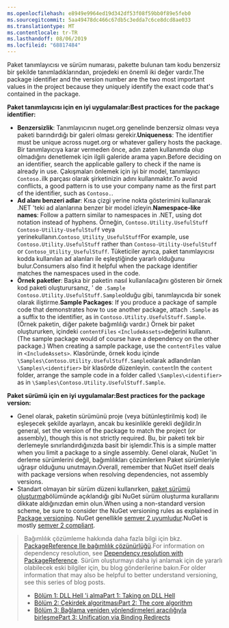```yaml
---
ms.openlocfilehash: e8949e9964ed19d342df53f08f59bb0f89e5feb0
ms.sourcegitcommit: 5aa49478dc466c67db5c3edda7c6ce8dcd8ae033
ms.translationtype: MT
ms.contentlocale: tr-TR
ms.lasthandoff: 08/06/2019
ms.locfileid: "68817484"
---
```

<span data-ttu-id="da58a-101">Paket tanımlayıcısı ve sürüm numarası, pakette bulunan tam kodu benzersiz bir şekilde tanımladıklarından, projedeki en önemli iki değer vardır.</span><span class="sxs-lookup"><span data-stu-id="da58a-101">The package identifier and the version number are the two most important values in the project because they uniquely identify the exact code that's contained in the package.</span></span>

<span data-ttu-id="da58a-102">**Paket tanımlayıcısı için en iyi uygulamalar:**</span><span class="sxs-lookup"><span data-stu-id="da58a-102">**Best practices for the package identifier:**</span></span>

- <span data-ttu-id="da58a-103">**Benzersizlik**: Tanımlayıcının nuget.org genelinde benzersiz olması veya paketi barındırdığı bir galeri olması gerekir.</span><span class="sxs-lookup"><span data-stu-id="da58a-103">**Uniqueness**: The identifier must be unique across nuget.org or whatever gallery hosts the package.</span></span> <span data-ttu-id="da58a-104">Bir tanımlayıcıya karar vermeden önce, adın zaten kullanımda olup olmadığını denetlemek için ilgili galeride arama yapın.</span><span class="sxs-lookup"><span data-stu-id="da58a-104">Before deciding on an identifier, search the applicable gallery to check if the name is already in use.</span></span> <span data-ttu-id="da58a-105">Çakışmaları önlemek için iyi bir model, tanımlayıcı `Contoso.`ilk parçası olarak şirketinizin adını kullanmaktır.</span><span class="sxs-lookup"><span data-stu-id="da58a-105">To avoid conflicts, a good pattern is to use your company name as the first part of the identifier, such as `Contoso.`.</span></span>
- <span data-ttu-id="da58a-106">**Ad alanı benzeri adlar**: Kısa çizgi yerine nokta gösterimini kullanarak .NET 'teki ad alanlarına benzer bir model izleyin.</span><span class="sxs-lookup"><span data-stu-id="da58a-106">**Namespace-like names**: Follow a pattern similar to namespaces in .NET, using dot notation instead of hyphens.</span></span> <span data-ttu-id="da58a-107">Örneğin, `Contoso.Utility.UsefulStuff` `Contoso-Utility-UsefulStuff` veya yerinekullanın.`Contoso_Utility_UsefulStuff`</span><span class="sxs-lookup"><span data-stu-id="da58a-107">For example, use `Contoso.Utility.UsefulStuff` rather than `Contoso-Utility-UsefulStuff` or `Contoso_Utility_UsefulStuff`.</span></span> <span data-ttu-id="da58a-108">Tüketiciler ayrıca, paket tanımlayıcısı kodda kullanılan ad alanları ile eşleştiğinde yararlı olduğunu bulur.</span><span class="sxs-lookup"><span data-stu-id="da58a-108">Consumers also find it helpful when the package identifier matches the namespaces used in the code.</span></span>
- <span data-ttu-id="da58a-109">**Örnek paketler**: Başka bir paketin nasıl kullanılacağını gösteren bir örnek kod paketi oluşturursanız, ' de `.Sample` `Contoso.Utility.UsefulStuff.Sample`olduğu gibi, tanımlayıcıda bir sonek olarak iliştirme.</span><span class="sxs-lookup"><span data-stu-id="da58a-109">**Sample Packages**: If you produce a package of sample code that demonstrates how to use another package, attach `.Sample` as a suffix to the identifier, as in `Contoso.Utility.UsefulStuff.Sample`.</span></span> <span data-ttu-id="da58a-110">(Örnek paketin, diğer pakete bağımlılığı vardır.) Örnek bir paket oluştururken, içindeki `contentFiles` `<IncludeAssets>`değerini kullanın.</span><span class="sxs-lookup"><span data-stu-id="da58a-110">(The sample package would of course have a dependency on the other package.) When creating a sample package, use the `contentFiles` value in `<IncludeAssets>`.</span></span> <span data-ttu-id="da58a-111">Klasöründe, örnek kodu içinde `\Samples\Contoso.Utility.UsefulStuff.Sample`olarak adlandırılan `\Samples\<identifier>` bir klasörde düzenleyin. `content`</span><span class="sxs-lookup"><span data-stu-id="da58a-111">In the `content` folder, arrange the sample code in a folder called `\Samples\<identifier>` as in `\Samples\Contoso.Utility.UsefulStuff.Sample`.</span></span>

<span data-ttu-id="da58a-112">**Paket sürümü için en iyi uygulamalar:**</span><span class="sxs-lookup"><span data-stu-id="da58a-112">**Best practices for the package version:**</span></span>

- <span data-ttu-id="da58a-113">Genel olarak, paketin sürümünü proje (veya bütünleştirilmiş kod) ile eşleşecek şekilde ayarlayın, ancak bu kesinlikle gerekli değildir.</span><span class="sxs-lookup"><span data-stu-id="da58a-113">In general, set the version of the package to match the project (or assembly), though this is not strictly required.</span></span> <span data-ttu-id="da58a-114">Bu, bir paketi tek bir derlemeyle sınırlandırdığınızda basit bir işlemdir.</span><span class="sxs-lookup"><span data-stu-id="da58a-114">This is a simple matter when you limit a package to a single assembly.</span></span> <span data-ttu-id="da58a-115">Genel olarak, NuGet 'in derleme sürümlerini değil, bağımlılıkları çözümlerken Paket sürümleriyle uğraşır olduğunu unutmayın.</span><span class="sxs-lookup"><span data-stu-id="da58a-115">Overall, remember that NuGet itself deals with package versions when resolving dependencies, not assembly versions.</span></span>
- <span data-ttu-id="da58a-116">Standart olmayan bir sürüm düzeni kullanırken, [paket sürümü oluşturma](../../reference/package-versioning.md)bölümünde açıklandığı gibi NuGet sürüm oluşturma kurallarını dikkate aldığınızdan emin olun.</span><span class="sxs-lookup"><span data-stu-id="da58a-116">When using a non-standard version scheme, be sure to consider the NuGet versioning rules as explained in [Package versioning](../../reference/package-versioning.md).</span></span> <span data-ttu-id="da58a-117">NuGet genellikle [semver 2 uyumludur](../../reference/package-versioning.md#semantic-versioning-200).</span><span class="sxs-lookup"><span data-stu-id="da58a-117">NuGet is mostly [semver 2 compliant](../../reference/package-versioning.md#semantic-versioning-200).</span></span>

> <span data-ttu-id="da58a-118">Bağımlılık çözümleme hakkında daha fazla bilgi için bkz. [PackageReference Ile bağımlılık çözünürlüğü](../../consume-packages/dependency-resolution.md#dependency-resolution-with-packagereference).</span><span class="sxs-lookup"><span data-stu-id="da58a-118">For information on dependency resolution, see [Dependency resolution with PackageReference](../../consume-packages/dependency-resolution.md#dependency-resolution-with-packagereference).</span></span> <span data-ttu-id="da58a-119">Sürüm oluşturmayı daha iyi anlamak için de yararlı olabilecek eski bilgiler için, bu blog gönderilerine bakın.</span><span class="sxs-lookup"><span data-stu-id="da58a-119">For older information that may also be helpful to better understand versioning, see this series of blog posts.</span></span>
>
> - [<span data-ttu-id="da58a-120">Bölüm 1: DLL Hell 'i alma</span><span class="sxs-lookup"><span data-stu-id="da58a-120">Part 1: Taking on DLL Hell</span></span>](http://blog.davidebbo.com/2011/01/nuget-versioning-part-1-taking-on-dll.html)
> - [<span data-ttu-id="da58a-121">Bölüm 2: Çekirdek algoritması</span><span class="sxs-lookup"><span data-stu-id="da58a-121">Part 2: The core algorithm</span></span>](http://blog.davidebbo.com/2011/01/nuget-versioning-part-2-core-algorithm.html)
> - [<span data-ttu-id="da58a-122">Bölüm 3: Bağlama yeniden yönlendirmeleri aracılığıyla birleşme</span><span class="sxs-lookup"><span data-stu-id="da58a-122">Part 3: Unification via Binding Redirects</span></span>](http://blog.davidebbo.com/2011/01/nuget-versioning-part-3-unification-via.html)